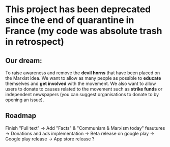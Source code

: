 # This project has been deprecated since the end of quarantine in France (my code was absolute trash in retrospect)

## Our dream: 
To raise awareness and remove the **devil horns** that have been placed on the Marxist idea. We want to allow as many people as possible to **educate** themselves and **get involved** with the movement. We also want to allow users to donate to causes related to the movement such as **strike funds** or independent newspapers (you can suggest organisations to donate to by opening an issue).

## Roadmap

Finish "Full text" -> Add "Facts" & "Communism & Marxism today" feautures -> Donations and ads implementation -> Beta release on google play -> Google play release -> App store release ?
